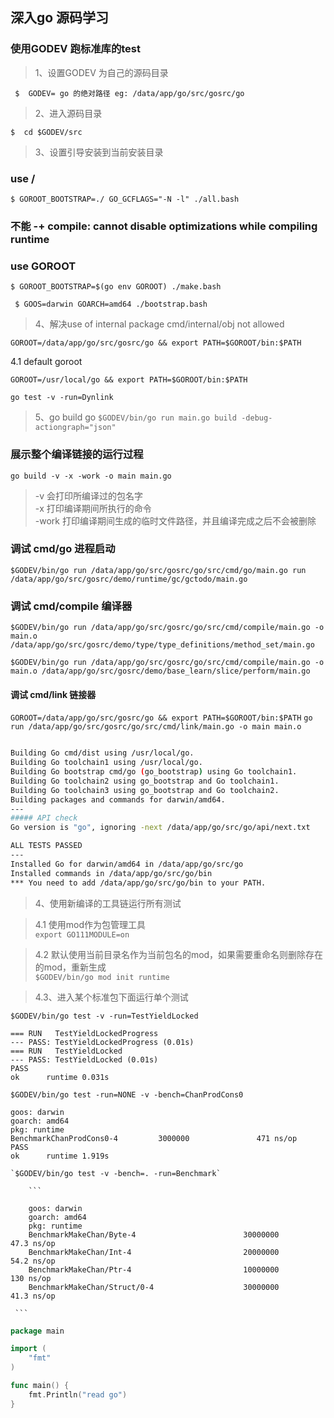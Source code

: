 ## 深入go 源码学习

### 使用GODEV 跑标准库的test

>1、设置GODEV 为自己的源码目录  

` $  GODEV= go 的绝对路径 eg: /data/app/go/src/gosrc/go`  

>2、进入源码目录

` $  cd $GODEV/src `  

>3、设置引导安装到当前安装目录

### use / 
` $ GOROOT_BOOTSTRAP=./ GO_GCFLAGS="-N -l" ./all.bash `  
### 不能 -+  compile: cannot disable optimizations while compiling runtime

###  use GOROOT  
` $ GOROOT_BOOTSTRAP=$(go env GOROOT) ./make.bash `

` $ GOOS=darwin GOARCH=amd64 ./bootstrap.bash`

>4、解决use of internal package cmd/internal/obj not allowed

`GOROOT=/data/app/go/src/gosrc/go && export PATH=$GOROOT/bin:$PATH`

 4.1 default goroot

`GOROOT=/usr/local/go && export PATH=$GOROOT/bin:$PATH`

`go test -v -run=Dynlink`

>5、go build go
`$GODEV/bin/go run main.go build -debug-actiongraph="json"`

### 展示整个编译链接的运行过程

`go build -v -x -work -o main main.go`
 > -v 会打印所编译过的包名字  
 > -x 打印编译期间所执行的命令  
 > -work 打印编译期间生成的临时文件路径，并且编译完成之后不会被删除  

### 调试 cmd/go 进程启动
`$GODEV/bin/go run /data/app/go/src/gosrc/go/src/cmd/go/main.go run  /data/app/go/src/gosrc/demo/runtime/gc/gctodo/main.go`

### 调试 cmd/compile 编译器
`$GODEV/bin/go run /data/app/go/src/gosrc/go/src/cmd/compile/main.go -o main.o /data/app/go/src/gosrc/demo/type/type_definitions/method_set/main.go`


`$GODEV/bin/go run /data/app/go/src/gosrc/go/src/cmd/compile/main.go -o main.o /data/app/go/src/gosrc/demo/base_learn/slice/perform/main.go`

#### 调试 cmd/link 链接器
`GOROOT=/data/app/go/src/gosrc/go && export PATH=$GOROOT/bin:$PATH`
`go run /data/app/go/src/gosrc/go/src/cmd/link/main.go -o main main.o`

```sh

Building Go cmd/dist using /usr/local/go.
Building Go toolchain1 using /usr/local/go.
Building Go bootstrap cmd/go (go_bootstrap) using Go toolchain1.
Building Go toolchain2 using go_bootstrap and Go toolchain1.
Building Go toolchain3 using go_bootstrap and Go toolchain2.
Building packages and commands for darwin/amd64.
---
##### API check
Go version is "go", ignoring -next /data/app/go/src/go/api/next.txt

ALL TESTS PASSED
---
Installed Go for darwin/amd64 in /data/app/go/src/go
Installed commands in /data/app/go/src/go/bin
*** You need to add /data/app/go/src/go/bin to your PATH.

```

>4、使用新编译的工具链运行所有测试  

 >4.1 使用mod作为包管理工具  
   `export GO111MODULE=on`

 >4.2 默认使用当前目录名作为当前包名的mod，如果需要重命名则删除存在的mod，重新生成  
   `$GODEV/bin/go mod init runtime`

>4.3、进入某个标准包下面运行单个测试  

   `$GODEV/bin/go test -v -run=TestYieldLocked`

    === RUN   TestYieldLockedProgress
	--- PASS: TestYieldLockedProgress (0.01s)
	=== RUN   TestYieldLocked
	--- PASS: TestYieldLocked (0.01s)
	PASS
	ok  	runtime	0.031s

   `$GODEV/bin/go test -run=NONE -v -bench=ChanProdCons0`

	goos: darwin
	goarch: amd64
	pkg: runtime
	BenchmarkChanProdCons0-4         3000000               471 ns/op
	PASS
	ok      runtime 1.919s

    `$GODEV/bin/go test -v -bench=. -run=Benchmark`

		```

		goos: darwin
		goarch: amd64
		pkg: runtime
		BenchmarkMakeChan/Byte-4                        30000000                47.3 ns/op
		BenchmarkMakeChan/Int-4                         20000000                54.2 ns/op
		BenchmarkMakeChan/Ptr-4                         10000000               130 ns/op
		BenchmarkMakeChan/Struct/0-4                    30000000                41.3 ns/op

	 ```
   

```go
package main

import (
	"fmt"
)

func main() {
	fmt.Println("read go")
}

```
